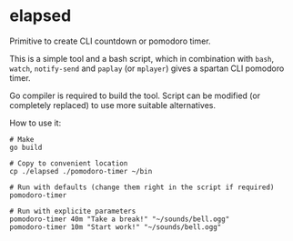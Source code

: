 # elapsed
Primitive to create CLI countdown or pomodoro timer.

This is a simple tool and a bash script, which in combination with `bash`,
`watch`, `notify-send` and `paplay` (or `mplayer`) gives a spartan CLI pomodoro
timer.

Go compiler is required to build the tool.
Script can be modified (or completely replaced) to use more suitable alternatives.

How to use it:

    # Make
    go build

    # Copy to convenient location
    cp ./elapsed ./pomodoro-timer ~/bin

    # Run with defaults (change them right in the script if required)
    pomodoro-timer

    # Run with explicite parameters
    pomodoro-timer 40m "Take a break!" "~/sounds/bell.ogg"
    pomodoro-timer 10m "Start work!" "~/sounds/bell.ogg"

